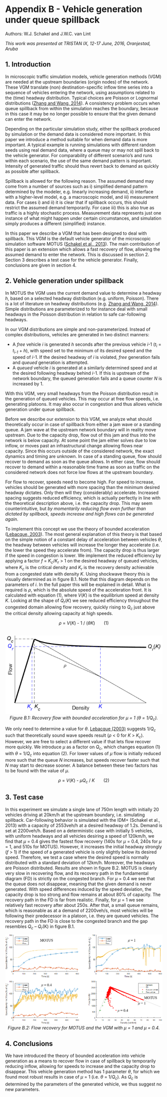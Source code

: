 # Appendix B - Vehicle generation under queue spillback

Authors: W.J. Schakel and J.W.C. van Lint

_This work was presented at TRISTAN IX, 12-17 June, 2016, Oranjestad, Aruba_


## 1. Introduction

In microscopic traffic simulation models, vehicle generation methods (VGM) are needed at the upstream boundaries (origin nodes) of the network. These VGM translate (non) destination-specific inflow time series into a sequence of vehicles entering the network, using
assumptions related to the (time) headway distribution. Typical choices are Poisson or Lognormal distributions ([Zhang and Wang, 2014](../10-references/references.md)). A consistency problem occurs when queue spillback from within the simulation reaches the boundary, because in this case it may be no longer possible to ensure that the given demand can enter the network.

Depending on the particular simulation study, either the spillback produced by simulation or the demand data is considered more important. In this paper we introduce a method suitable for when demand data is more important. A typical example is running
simulations with different random seeds using real demand data, where a queue may or may not spill back to the vehicle generator. For comparability of different scenario’s and runs within each scenario, the use of the same demand pattern is important. Intensity of generated traffic should thus revert back to demand as quickly as possible after spillback.

Spillback is allowed for the following reason. The assumed demand may come from a number of sources such as i) simplified demand pattern determined by the modeler, e.g. linearly increasing demand, ii) interface with a higher-level model, e.g. a macroscopic model,
and iii) measurement data. For cases i) and ii) it is clear that if spillback occurs, this should restrict the assumed demand temporarily. For case iii) this is also true as traffic is a highly stochastic process. Measurement data represents just one instance of what might happen under certain circumstances, and simulation simply produces a different (simplified) instance.

In this paper we describe a VGM that has been designed to deal with spillback. This VGM is the default vehicle generator of the microscopic simulation software MOTUS ([Schakel et al., 2013](../10-references/references.md)). The main contribution of this paper is an extension which allows a fast recovery of flow, allowing the assumed demand to enter the network. This is discussed in section 2. Section 3 describes a test case for the vehicle generator. Finally, conclusions are given in section 4.


## 2. Vehicle generation under spillback

In MOTUS the VGM uses the current demand value to determine a headway <i>h</i>, based on a selected headway distribution (e.g. uniform, Poisson). There is a lot of literature on headway distributions (e.g. [Zhang and Wang, 2014](../10-references/references.md)). Simple distributions are parameterized to for instance deal with small headways in the Poisson distribution in relation to safe car-following headways.

In our VGM distributions are simple and non-parameterized. Instead of complex distributions, vehicles are generated in two distinct manners:
<ul>
  <li>A <i>free</i> vehicle <i>i</i> is generated <i>h</i> seconds after the previous vehicle <i>i</i>-1 (<i>t<sub>i</sub></i> = <i>t<sub>i-1</sub></i> + <i>h</i>), with speed set to the minimum of its desired speed and the speed of <i>i</i>-1. If the desired headway of <i>i</i> is violated, <i>free</i> generation fails and <i>queued</i> generation is attempted.</li>
  <li>A <i>queued</i> vehicle <i>i</i> is generated at a similarly determined speed and at the desired following headway behind <i>i</i>-1. If this is upstream of the network boundary, the queued generation fails and a queue counter <i>N</i> is increased by 1.</li>
</ul>

With this VGM, very small headways from the Poisson distribution result in the generation of queued vehicles. This may occur at free flow speeds, i.e. generating platoons. It may also occur in congestion and thus allows vehicle generation under queue spillback.

Before we describe our extension to this VGM, we analyze what should theoretically occur in case of spillback from either a jam wave or a standing queue. A jam wave at the upstream network boundary will in reality move upstream. Due to the capacity drop, flow out of this jam and thus into the network is below capacity. At some point the jam either solves due to low inflow, or moves past an infrastructural change allowing flows near capacity. Since this occurs outside of the considered network, the exact dynamics and timing are unknown. In case of a standing queue, flow should recover to demand as soon as the queue allows. In either case, flow should recover to demand within a reasonable time frame as soon as traffic on the considered network does not force low flows at the upstream boundary.

For flow to recover, speeds need to become high. For speed to increase, vehicles should be generated with more spacing than the minimum desired headway dictates. Only then will they (considerably) accelerate. Increased spacing suggests reduced efficiency, which is actually perfectly in line with the theoretical description above, i.e. the capacity drop. This may seem counterintuitive, but <i>by momentarily reducing flow even further than dictated by spillback, speeds increase and high flows can be generated again</i>.

To implement this concept we use the theory of bounded acceleration ([Lebacque, 2003](../10-references/references.md)). The most general explanation of this theory is that based on the simple notion of a constant delay of acceleration between vehicles <i>θ</i>, the headway between vehicles will increase the longer they accelerate (i.e. the lower the speed they accelerate from). The capacity drop is thus larger if the speed in congestion is lower. We implement the reduced efficiency by applying a factor <i>f</i> = <i>K<sub>c</sub></i>/<i>K<sub>r</sub></i> > 1 on the desired headway of queued vehicles, where <i>K<sub>c</sub></i> is the critical density and <i>K<sub>r</sub></i> is the recovery density achievable from a congested state with density <i>K</i>. Using shockwave theory this is visually determined as in figure B.1. Note that this diagram depends on the parameters of <i>i</i>. In the full paper this will be explained in detail. What is required is <i>ρ</i>, which is the absolute speed of the acceleration front. It is calculated with equation (1), where <i>V</i>(<i>K</i>) is the equilibrium speed at density <i>K</i>. Looking at the shape of <i>Q<sub>r</sub></i>(<i>K</i>) we see reduced efficiency throughout the congested domain allowing flow recovery, quickly rising to <i>Q<sub>c</sub></i> just above the critical density allowing capacity at high speeds.

<center>
<i>ρ</i> = <i>V</i>(<i>K</i>) - 1 / (<i>θK</i>)&emsp;&emsp;(1)<br>
<br>

![](../images/OTS_Figure_B.1.png)<br>
<i>Figure B.1: Recovery flow with bounded acceleration for μ = 1 (θ = 1/Q<sub>c</sub>).</i>
</center>

We only need to determine a value for <i>θ</i>. [Lebacque (2003)](../10-references/references.md) suggests 1/<i>Q<sub>c</sub></i> such that theoretically sound wave speeds result (<i>ρ</i> < 0 for <i>K</i> > <i>K<sub>c</sub></i>). However, we are free to select a different value if that lets flow recover more quickly. We introduce <i>μ</i> as a factor on <i>Q<sub>c</sub></i>, which changes equation (1) with <i>θ</i> = 1/<i>Q<sub>c</sub></i> into equation (2). For lower values of <i>μ</i> flow is initially reduced more such that the queue <i>N</i> increases, but speeds recover faster such that <i>N</i> may start to decrease sooner. A balance between these two factors has to be found with the value of <i>μ</i>.

<center><i>ρ</i> = <i>V</i>(<i>K</i>) - <i>μQ<sub>c</sub></i> / <i>K</i>&emsp;&emsp;(2)</center>


## 3. Test case

In this experiment we simulate a single lane of 750m length with initially 20 vehicles driving at 20km/h at the upstream boundary, i.e. simulating spillback. Car-following behavior is simulated with the IDM+ (Schakel et al., 2013) with a capacity of 2553veh/h at a desired headway of 1.2s. Demand is set at 2200veh/h. Based on a deterministic case with initially 5 vehicles, with uniform headways and all vehicles desiring a speed of 120km/h, we find that <i>μ</i> = 0.4 gives the fastest flow recovery (140s for <i>μ</i> = 0.4, 240s for <i>μ</i> = 1, and 510s for MOTUS). However, it increases the initial headway strongly (<i>f</i> > 1) if the speed of a generated vehicle is only slightly below its desired speed. Therefore, we test a case where the desired speed is normally distributed with a standard deviation of 12km/h. Moreover, the headways are Poisson distributed. Results are shown in figure B.2. MOTUS is clearly very slow in recovering flow, and its recovery path in the fundamental diagram (FD) is strictly on the congested branch. For <i>μ</i> = 0.4 we see that the queue does not disappear, meaning that the given demand is never generated. With speed differences induced by the speed deviation, the capacity drop is too strong and flow remains at about 80% of capacity. The recovery path in the FD is far from realistic. Finally, for <i>μ</i> = 1 we see relatively fast recovery after about 250s. After that, a small queue remains, which is reasonable as at a demand of 2200veh/s, most vehicles will be following their predecessor in a platoon, i.e. they are queued vehicles. The recovery path in the FD is close to the congested branch and the gap resembles <i>Q<sub>c</sub></i> – <i>Q<sub>r</sub></i>(K) in figure B.1.

<center>

![](../images/OTS_Figure_B.2.png)<br>
<i>Figure B.2: Flow recovery for MOTUS and the VGM with μ = 1 and μ = 0.4.</i>
</center>


## 4. Conclusions

We have introduced the theory of bounded acceleration into vehicle generation as a means to recover flow in case of spillback by temporarily reducing inflow, allowing for speeds to increase and the capacity drop to disappear. This vehicle generation method has 1 parameter <i>θ</i>, for which we found most robust results in case of <i>μ</i> = 1 (i.e. <i>θ</i> = 1/<i>Q<sub>c<sub></i>). As <i>Q<sub>c<sub></i> is determined by the parameters of the generated vehicle, we thus suggest no new parameters.